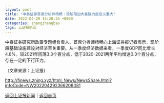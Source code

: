```yaml
---
layout: post
title: "中泰证券首席分析师杨畅：现阶段加大基建力度意义重大"
date: 2022-04-29 14:20:34 +0800
categories: shangzhengbao
tags: 上证报新闻
---
```

<p>中泰证券研究所政策专题组负责人、首席分析师杨畅向上海证券报记者表示，现阶段基础设施建设对经济至关重要。从一季度经济数据来看，一季度GDP同比增长4.8%，较2021年回落3.3个百分点，低于2020-2021两年平均增速0.3个百分点，存在一定的下行压力。 </p><p class="em_media">（文章来源：上证报）</p>

<http://finews.zning.xyz/html_News/NewsShare.html?infoCode=NW202204292366208081>

[返回上证报新闻](//finews.withounder.com/category/shangzhengbao.html)｜[返回首页](//finews.withounder.com/)